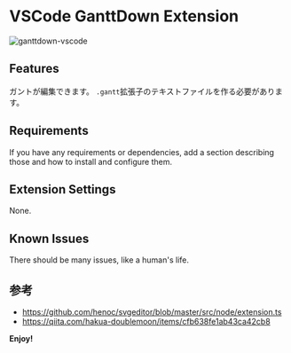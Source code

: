 # VSCode GanttDown Extension

![ganttdown-vscode](https://user-images.githubusercontent.com/3132889/71410319-210b0700-2688-11ea-88ea-f3f06b49a8a5.gif)

## Features

ガントが編集できます。 `.gantt`拡張子のテキストファイルを作る必要があります。

## Requirements

If you have any requirements or dependencies, add a section describing those and how to install and configure them.

## Extension Settings

None.

## Known Issues

There should be many issues, like a human's life.

## 参考

- https://github.com/henoc/svgeditor/blob/master/src/node/extension.ts
- https://qiita.com/hakua-doublemoon/items/cfb638fe1ab43ca42cb8

**Enjoy!**
